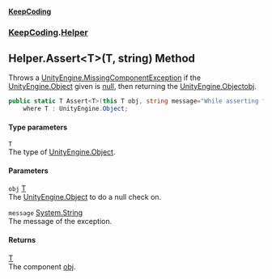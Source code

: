 #### [KeepCoding](index.md 'index')
### [KeepCoding](KeepCoding.md 'KeepCoding').[Helper](KeepCoding_Helper.md 'KeepCoding.Helper')
## Helper.Assert&lt;T&gt;(T, string) Method
Throws a [UnityEngine.MissingComponentException](https://docs.microsoft.com/en-us/dotnet/api/UnityEngine.MissingComponentException 'UnityEngine.MissingComponentException') if the [UnityEngine.Object](https://docs.microsoft.com/en-us/dotnet/api/UnityEngine.Object 'UnityEngine.Object') given is [null](https://docs.microsoft.com/en-us/dotnet/csharp/language-reference/keywords/null 'https://docs.microsoft.com/en-us/dotnet/csharp/language-reference/keywords/null'), then returning the [UnityEngine.Object](https://docs.microsoft.com/en-us/dotnet/api/UnityEngine.Object 'UnityEngine.Object')[obj](KeepCoding_Helper_Assert_T_(T_string).md#KeepCoding_Helper_Assert_T_(T_string)_obj 'KeepCoding.Helper.Assert&lt;T&gt;(T, string).obj').  
```csharp
public static T Assert<T>(this T obj, string message="While asserting for null, the variable ended up null.")
    where T : UnityEngine.Object;
```
#### Type parameters
<a name='KeepCoding_Helper_Assert_T_(T_string)_T'></a>
`T`  
The type of [UnityEngine.Object](https://docs.microsoft.com/en-us/dotnet/api/UnityEngine.Object 'UnityEngine.Object').
  
#### Parameters
<a name='KeepCoding_Helper_Assert_T_(T_string)_obj'></a>
`obj` [T](KeepCoding_Helper_Assert_T_(T_string).md#KeepCoding_Helper_Assert_T_(T_string)_T 'KeepCoding.Helper.Assert&lt;T&gt;(T, string).T')  
The [UnityEngine.Object](https://docs.microsoft.com/en-us/dotnet/api/UnityEngine.Object 'UnityEngine.Object') to do a null check on.
  
<a name='KeepCoding_Helper_Assert_T_(T_string)_message'></a>
`message` [System.String](https://docs.microsoft.com/en-us/dotnet/api/System.String 'System.String')  
The message of the exception.
  
#### Returns
[T](KeepCoding_Helper_Assert_T_(T_string).md#KeepCoding_Helper_Assert_T_(T_string)_T 'KeepCoding.Helper.Assert&lt;T&gt;(T, string).T')  
The component [obj](KeepCoding_Helper_Assert_T_(T_string).md#KeepCoding_Helper_Assert_T_(T_string)_obj 'KeepCoding.Helper.Assert&lt;T&gt;(T, string).obj').
